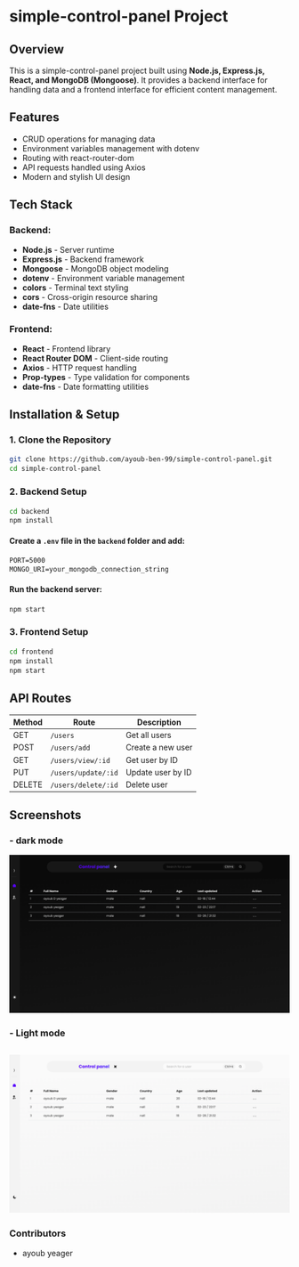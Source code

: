 # simple-control-panel Project

## Overview

This is a simple-control-panel project built using **Node.js, Express.js, React, and MongoDB (Mongoose)**. It provides a backend interface for handling data and a frontend interface for efficient content management.

## Features

- CRUD operations for managing data
- Environment variables management with dotenv
- Routing with react-router-dom
- API requests handled using Axios
- Modern and stylish UI design

## Tech Stack

### **Backend:**

- **Node.js** - Server runtime
- **Express.js** - Backend framework
- **Mongoose** - MongoDB object modeling
- **dotenv** - Environment variable management
- **colors** - Terminal text styling
- **cors** - Cross-origin resource sharing
- **date-fns** - Date utilities

### **Frontend:**

- **React** - Frontend library
- **React Router DOM** - Client-side routing
- **Axios** - HTTP request handling
- **Prop-types** - Type validation for components
- **date-fns** - Date formatting utilities

## Installation & Setup

### **1. Clone the Repository**

```sh
git clone https://github.com/ayoub-ben-99/simple-control-panel.git
cd simple-control-panel
```

### **2. Backend Setup**

```sh
cd backend
npm install
```

#### Create a `.env` file in the `backend` folder and add:

```
PORT=5000
MONGO_URI=your_mongodb_connection_string
```

#### Run the backend server:

```sh
npm start
```

### **3. Frontend Setup**

```sh
cd frontend
npm install
npm start
```

## **API Routes**

| Method | Route                   | Description       |
| ------ | ----------------------- | ----------------- |
| GET    | `/users`            | Get all users     |
| POST   | `/users/add`         | Create a new user |
| GET    | `/users/view/:id`   | Get user by ID    |
| PUT    | `/users/update/:id` | Update user by ID |
| DELETE | `/users/delete/:id` | Delete user       |

## **Screenshots**

### - dark mode

![Dark mode](frontend/public/img/dark%20mode.png)

### - Light mode

![Light mode](frontend/public/img/Light%20mode.png)
---


### **Contributors**

- ayoub yeager
